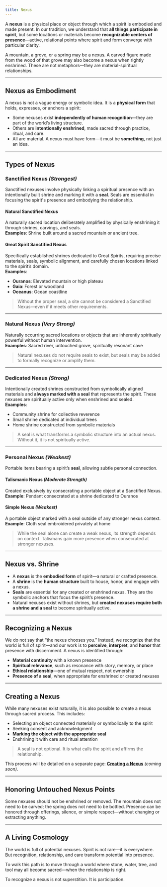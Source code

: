 ```yaml
---
title: Nexus
---
```


A **nexus** is a physical place or object through which a spirit is embodied and made present. In our tradition, we understand that **all things participate in spirit**, but some locations or materials become **recognizable centers of presence**—active, relational points where spirit and form converge with particular clarity.

A mountain, a grove, or a spring may be a nexus. A carved figure made from the wood of that grove may also become a nexus when rightly enshrined. These are not metaphors—they are material-spiritual relationships.

---

## Nexus as Embodiment

A nexus is not a vague energy or symbolic idea. It is a **physical form** that holds, expresses, or anchors a spirit:
- Some nexuses exist **independently of human recognition**—they are part of the world’s living structure.
- Others are **intentionally enshrined**, made sacred through practice, ritual, and care.
- All are material. A nexus must have form—it must be **something**, not just an idea.

---

## Types of Nexus

### Sanctified Nexus *(Strongest)*

Sanctified nexuses involve physically linking a spiritual presence with an intentionally built shrine and marking it with a **seal**. Seals are essential in focusing the spirit's presence and embodying the relationship.

#### Natural Sanctified Nexus  
A naturally sacred location deliberately amplified by physically enshrining it through shrines, carvings, and seals.  
**Examples**: Shrine built around a sacred mountain or ancient tree.

#### Great Spirit Sanctified Nexus  
Specifically established shrines dedicated to Great Spirits, requiring precise materials, seals, symbolic alignment, and carefully chosen locations linked to the spirit’s domain.  
**Examples**:
- **Ouranos**: Elevated mountain or high plateau  
- **Gaia**: Forest or woodland  
- **Oceanus**: Ocean coastline

> Without the proper seal, a site cannot be considered a Sanctified Nexus—even if it meets other requirements.

---

### Natural Nexus *(Very Strong)*

Naturally occurring sacred locations or objects that are inherently spiritually powerful without human intervention.  
**Examples**: Sacred river, untouched grove, spiritually resonant cave

> Natural nexuses do not require seals to exist, but seals may be added to formally recognize or amplify them.

---

### Dedicated Nexus *(Strong)*

Intentionally created shrines constructed from symbolically aligned materials and **always marked with a seal** that represents the spirit. These nexuses are spiritually active only when enshrined and sealed.  
**Examples**:
- Community shrine for collective reverence  
- Small shrine dedicated at individual trees  
- Home shrine constructed from symbolic materials

> A seal is what transforms a symbolic structure into an actual nexus. Without it, it is not spiritually active.

---

### Personal Nexus *(Weakest)*

Portable items bearing a spirit’s **seal**, allowing subtle personal connection.

#### Talismanic Nexus *(Moderate Strength)*  
Created exclusively by consecrating a portable object at a Sanctified Nexus.  
**Example**: Pendant consecrated at a shrine dedicated to Ouranos

#### Simple Nexus *(Weakest)*  
A portable object marked with a seal outside of any stronger nexus context.  
**Example**: Cloth seal embroidered privately at home

> While the seal alone can create a weak nexus, its strength depends on context. Talismans gain more presence when consecrated at stronger nexuses.

---

## Nexus vs. Shrine

- A **nexus** is the **embodied form** of spirit—a natural or crafted presence.
- A **shrine** is the **human structure** built to house, honor, and engage with a nexus.
- **Seals** are essential for any created or enshrined nexus. They are the symbolic anchors that focus the spirit’s presence.
- Natural nexuses exist without shrines, but **created nexuses require both a shrine and a seal** to become spiritually active.

---

## Recognizing a Nexus

We do not say that “the nexus chooses you.” Instead, we recognize that the world is full of spirit—and our work is to **perceive**, **interpret**, and **honor** that presence with discernment. A nexus is identified through:
- **Material continuity** with a known presence  
- **Spiritual relevance**, such as resonance with story, memory, or place  
- **Ethical relationship**—one of mutual respect, not ownership  
- **Presence of a seal**, when appropriate for enshrined or created nexuses

---

## Creating a Nexus

While many nexuses exist naturally, it is also possible to create a nexus through sacred process. This includes:
- Selecting an object connected materially or symbolically to the spirit  
- Seeking consent and acknowledgment  
- **Marking the object with the appropriate seal**  
- Enshrining it with care and ritual attention

> A seal is not optional. It is what calls the spirit and affirms the relationship.

This process will be detailed on a separate page: **[Creating a Nexus](/creating-a-nexus)** *(coming soon)*.

---

## Honoring Untouched Nexus Points

Some nexuses should not be enshrined or removed. The mountain does not need to be carved; the spring does not need to be bottled. Presence can be honored through offerings, silence, or simple respect—without changing or extracting anything.

---

## A Living Cosmology

The world is full of potential nexuses. Spirit is not rare—it is everywhere.  
But recognition, relationship, and care transform potential into presence.

To walk this path is to move through a world where stone, water, tree, and tool may all become sacred—when the relationship is right.

To recognize a nexus is not superstition. It is participation.
